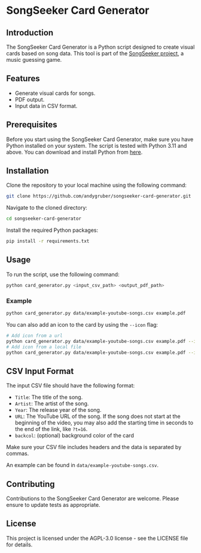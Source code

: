 # SongSeeker Card Generator

## Introduction
The SongSeeker Card Generator is a Python script designed to create visual cards based on song data. This tool is part of the [SongSeeker project](https://github.com/andygruber/songseeker), a music guessing game.

## Features
- Generate visual cards for songs.
- PDF output.
- Input data in CSV format.

## Prerequisites
Before you start using the SongSeeker Card Generator, make sure you have Python installed on your system. The script is tested with Python 3.11 and above. You can download and install Python from [here](https://www.python.org/downloads/).

## Installation
Clone the repository to your local machine using the following command:
```bash
git clone https://github.com/andygruber/songseeker-card-generator.git
```
Navigate to the cloned directory:
```bash
cd songseeker-card-generator
```
Install the required Python packages:
```bash
pip install -r requirements.txt
```

## Usage

To run the script, use the following command:

```bash
python card_generator.py <input_csv_path> <output_pdf_path>
```

### Example

```bash
python card_generator.py data/example-youtube-songs.csv example.pdf
```

You can also add an icon to the card by using the `--icon` flag:
```bash
# Add icon from a url
python card_generator.py data/example-youtube-songs.csv example.pdf --icon https://github.com/andygruber/songseeker/blob/main/icons/icon-96x96.png?raw=true
# Add icon from a local file
python card_generator.py data/example-youtube-songs.csv example.pdf --icon ../songseeker/icons/icon-96x96.png
```


## CSV Input Format

The input CSV file should have the following format:

*   `Title`: The title of the song.
*   `Artist`: The artist of the song.
*   `Year`: The release year of the song.
*   `URL`: The YouTube URL of the song. If the song does not start at the beginning of the video, you may also add the starting time in seconds to the end of the link, like `?t=16`.
*   `backcol`: (optional) background color of the card

Make sure your CSV file includes headers and the data is separated by commas.

An example can be found in `data/example-youtube-songs.csv`.

## Contributing

Contributions to the SongSeeker Card Generator are welcome. Please ensure to update tests as appropriate.

## License

This project is licensed under the AGPL-3.0 license - see the LICENSE file for details.